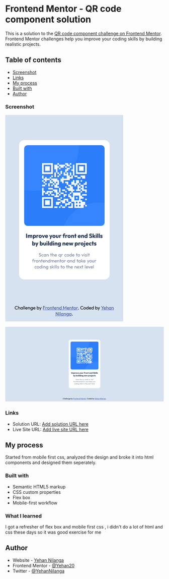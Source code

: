 # Frontend Mentor - QR code component solution

This is a solution to the [QR code component challenge on Frontend Mentor](https://www.frontendmentor.io/challenges/qr-code-component-iux_sIO_H). Frontend Mentor challenges help you improve your coding skills by building realistic projects. 

## Table of contents


  - [Screenshot](#screenshot)
  - [Links](#links)
  - [My process](#my-process)
  - [Built with](#built-with)
  - [Author](#author)





### Screenshot

![](images/qr-component-mobile.png)

![](images/qr-component-desktop.png)



### Links

- Solution URL: [Add solution URL here](https://www.frontendmentor.io/solutions/qrcodecomponent-VbitN5Wpt)
- Live Site URL: [Add live site URL here](https://qr-component-main.netlify.app/)

## My process
Started from mobile first css, analyzed the design and broke it into html components and designed them seperately. 

### Built with

- Semantic HTML5 markup
- CSS custom properties
- Flex box
- Mobile-first workflow




### What I learned

I got a refresher of flex box and mobile first css , i didn't do a lot of html and css these days so it was good exercise for me 



## Author

- Website - [Yehan Nilanga](https://yehan-nilanga.netlify.app/)
- Frontend Mentor - [@Yehan20](https://www.frontendmentor.io/profile/Yehan20)
- Twitter - [@YehanNilanga](https://twitter.com/YehanNilanga)

